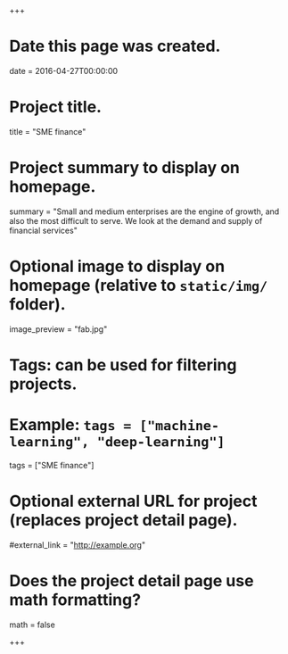 +++
# Date this page was created.
date = 2016-04-27T00:00:00

# Project title.
title = "SME finance"

# Project summary to display on homepage.
summary = "Small and medium enterprises are the engine of growth, and also the most difficult to serve. We look at the demand and supply of financial services"

# Optional image to display on homepage (relative to `static/img/` folder).
image_preview = "fab.jpg"

# Tags: can be used for filtering projects.
# Example: `tags = ["machine-learning", "deep-learning"]`
tags = ["SME finance"]

# Optional external URL for project (replaces project detail page).
#external_link = "http://example.org"

# Does the project detail page use math formatting?
math = false

+++


